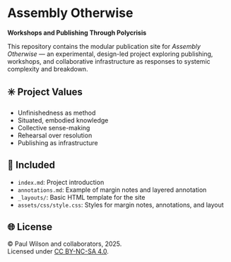 # Assembly Otherwise

**Workshops and Publishing Through Polycrisis**

This repository contains the modular publication site for *Assembly Otherwise* — an experimental, design-led project exploring publishing, workshops, and collaborative infrastructure as responses to systemic complexity and breakdown.

## ✳️ Project Values
- Unfinishedness as method
- Situated, embodied knowledge
- Collective sense-making
- Rehearsal over resolution
- Publishing as infrastructure

## 📁 Included
- `index.md`: Project introduction
- `annotations.md`: Example of margin notes and layered annotation
- `_layouts/`: Basic HTML template for the site
- `assets/css/style.css`: Styles for margin notes, annotations, and layout

## 🌐 License
© Paul Wilson and collaborators, 2025.  
Licensed under [CC BY-NC-SA 4.0](https://creativecommons.org/licenses/by-nc-sa/4.0/).
